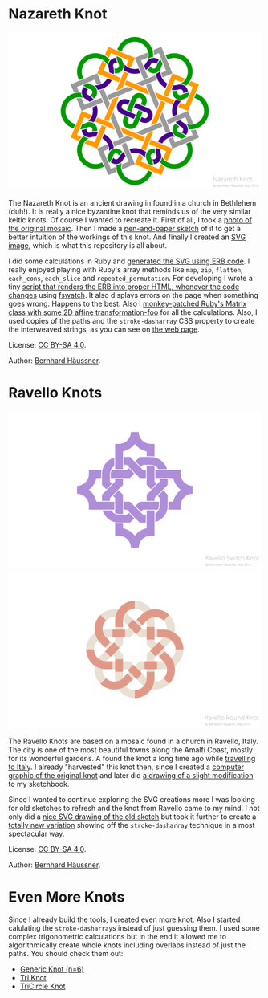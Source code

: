 # Nazareth Knot

![The Nazareth Knot][knot.png]

The Nazareth Knot is an ancient drawing in found in a church in Bethlehem (duh!). It is really a nice byzantine knot that reminds us of the very similar keltic knots. Of course I wanted to recreate it. First of all, I took a [photo of the original mosaic][2015-07-31%2016.21.02.jpg]. Then I made a [pen-and-paper sketch][2015-09-07%2021.44.28.jpg] of it to get a better intuition of the workings of this knot. And finally I created an [SVG image][knot.svg], which is what this repository is all about.

I did some calculations in Ruby and [generated the SVG using ERB code][index.rhtml]. I really enjoyed playing with Ruby's array methods like `map`, `zip`, `flatten`, `each_cons`, `each_slice` and `repeated_permutation`. For developing I wrote a tiny [script that renders the ERB into proper HTML, whenever the code changes][watch.sh] using [fswatch][fswatch]. It also displays errors on the page when something goes wrong. Happens to the best. Also I [monkey-patched Ruby's Matrix class with some 2D affine transformation-foo][helpers.rb] for all the calculations. Also, I used copies of the paths and the `stroke-dasharray` CSS property to create the interweaved strings, as you can see on [the web page][index.html].

License: [CC BY-SA 4.0](http://creativecommons.org/licenses/by-sa/4.0/).

Author: [Bernhard Häussner](http://bernhardhaeussner.de).

[knot.png]: https://raw.githubusercontent.com/bxt/Nazareth-Knot/gh-pages/export/knot.png
[2015-07-31%2016.21.02.jpg]: https://github.com/bxt/Nazareth-Knot/blob/gh-pages/2015-07-31%2016.21.02.jpg
[2015-09-07%2021.44.28.jpg]: https://github.com/bxt/Nazareth-Knot/blob/gh-pages/2015-09-07%2021.44.28.jpg
[knot.svg]: https://github.com/bxt/Nazareth-Knot/blob/gh-pages/export/knot.svg
[index.rhtml]: https://github.com/bxt/Nazareth-Knot/blob/gh-pages/index.rhtml
[watch.sh]: https://github.com/bxt/Nazareth-Knot/blob/gh-pages/watch.sh
[fswatch]: https://emcrisostomo.github.io/fswatch/
[helpers.rb]: https://github.com/bxt/Nazareth-Knot/blob/gh-pages/helpers.rb
[index.html]: http://bxt.github.io/Nazareth-Knot/

# Ravello Knots

![The Ravello Switch Knot][ravello.png]
![The Ravello Round Knot][ravello_round.png]

The Ravello Knots are based on a mosaic found in a church in Ravello, Italy. The city is one of the most beautiful towns along the Amalfi Coast, mostly for its wonderful gardens. A found the knot a long time ago while [travelling to Italy][italy]. I already "harvested" this knot then, since I created a [computer graphic of the original knot][original] and later did [a drawing of a slight modification][sketchbook] to my sketchbook.

Since I wanted to continue exploring the SVG creations more I was looking for old sketches to refresh and the knot from Ravello came to my mind. I not only did a [nice SVG drawing of the old sketch][ravello.html] but took it further to create a [totally new variation][ravello_round.html] showing off the `stroke-dasharray` technique in a most spectacular way.

License: [CC BY-SA 4.0](http://creativecommons.org/licenses/by-sa/4.0/).

Author: [Bernhard Häussner](http://bernhardhaeussner.de).

[ravello.png]: https://raw.githubusercontent.com/bxt/Nazareth-Knot/gh-pages/export/ravello.png
[ravello_round.png]: https://raw.githubusercontent.com/bxt/Nazareth-Knot/gh-pages/export/ravello_round.png
[italy]: http://bernhardhaeussner.de/blog/tags/Italien
[original]: http://bernhardhaeussner.de/upl/Ravello_Knot.png
[sketchbook]: http://bernhardhaeussner.de/upl/Ravello%20Switch.png
[ravello.html]: http://bxt.github.io/Nazareth-Knot/ravello.html
[ravello_round.html]: http://bxt.github.io/Nazareth-Knot/ravello_round.html

# Even More Knots

Since I already build the tools, I created even more knot. Also I started
calulating the `stroke-dasharray`s instead of just guessing them. I used some
complex trigonometric calculations but in the end it allowed me to
algorithmically create whole knots including overlaps instead of just the paths.
You should check them out:

* [Generic Knot (n=6)](http://bxt.github.io/Nazareth-Knot/more/generic.html)
* [Tri Knot](http://bxt.github.io/Nazareth-Knot/more/tri.html)
* [TriCircle Knot](http://bxt.github.io/Nazareth-Knot/more/tricircle.html)
